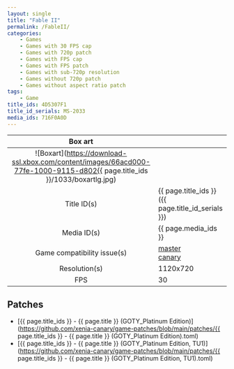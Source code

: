 ```yaml
---
layout: single
title: "Fable II"
permalink: /FableII/
categories:
    - Games
    - Games with 30 FPS cap
    - Games with 720p patch
    - Games with FPS cap
    - Games with FPS patch
    - Games with sub-720p resolution
    - Games without 720p patch
    - Games without aspect ratio patch
tags:
    - Game
title_ids: 4D5307F1
title_id_serials: MS-2033
media_ids: 716F0A0D
---
```


| Box art                     |                                                                                        |
| :-----:                     | :-                                                                                     |
| ![Boxart](https://download-ssl.xbox.com/content/images/66acd000-77fe-1000-9115-d802{{ page.title_ids }}/1033/boxartlg.jpg) |
| Title ID(s)                 | {{ page.title_ids }} ({{ page.title_id_serials }})                                     |
| Media ID(s)                 | {{ page.media_ids }}                                                                   |
| Game compatibility issue(s) | [master](https://github.com/xenia-project/game-compatibility/issues/205)<br>[canary](https://github.com/xenia-canary/game-compatibility/issues/74) |
| Resolution(s)               | 1120x720                                                                               |
| FPS                         | 30                                                                                     |

## Patches
* [{{ page.title_ids }} - {{ page.title }} (GOTY_Platinum Edition)](https://github.com/xenia-canary/game-patches/blob/main/patches/{{ page.title_ids }} - {{ page.title }} (GOTY_Platinum Edition).toml)
* [{{ page.title_ids }} - {{ page.title }} (GOTY_Platinum Edition, TU1)](https://github.com/xenia-canary/game-patches/blob/main/patches/{{ page.title_ids }} - {{ page.title }} (GOTY_Platinum Edition, TU1).toml)
